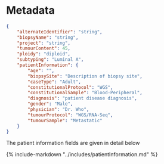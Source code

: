 # Metadata

```json
{
    "alternateIdentifier": "string",
    "biopsyName": "string",
    "project": "string",
    "tumourContent": 45,
    "ploidy": "diploid",
    "subtyping": "Luminal A",
    "patientInformation": {
        "age": "",
        "biopsySite": "Description of biopsy site",
        "caseType": "Adult",
        "constitutionalProtocol": "WGS",
        "constitutionalSample": "Blood-Peripheral",
        "diagnosis": "patient disease diagnosis",
        "gender": "Male",
        "physician": "Dr. Who",
        "tumourProtocol": "WGS/RNA-Seq",
        "tumourSample": "Metastatic"
    }
}
```

The patient information fields are given in detail below

{%
   include-markdown "../includes/patientInformation.md"
%}
